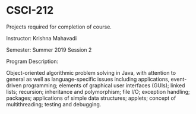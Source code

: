 # CSCI-212

Projects required for completion of course.

Instructor: Krishna Mahavadi

Semester: Summer 2019 Session 2

Program Description:

Object-oriented algorithmic problem solving in Java, with attention to general as well as language-specific issues including applications, event-driven programming; elements of graphical user interfaces (GUIs); linked lists; recursion; inheritance and polymorphism; file I/O; exception handling; packages; applications of simple data structures; applets; concept of multithreading; testing and debugging.
